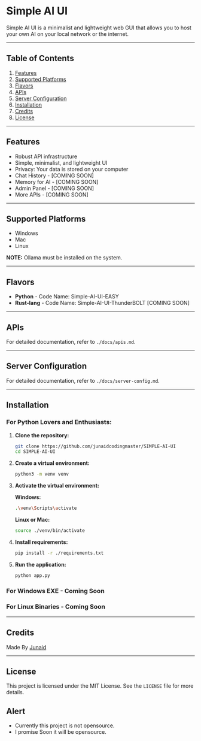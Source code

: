# Simple AI UI

Simple AI UI is a minimalist and lightweight web GUI that allows you to host your own AI on your local network or the internet.

---

## Table of Contents

1. [Features](#features)
2. [Supported Platforms](#supported-platforms)
3. [Flavors](#flavors)
4. [APIs](#apis)
5. [Server Configuration](#server-configuration)
6. [Installation](#installation)
7. [Credits](#credits)
8. [License](#license)

---

## Features

- Robust API infrastructure
- Simple, minimalist, and lightweight UI
- Privacy: Your data is stored on your computer
- Chat History - [COMING SOON]
- Memory for AI - [COMING SOON]
- Admin Panel - [COMING SOON]
- More APIs - [COMING SOON]

---

## Supported Platforms

- Windows
- Mac
- Linux

**NOTE:** Ollama must be installed on the system.

---

## Flavors

- **Python** - Code Name: Simple-AI-UI-EASY
- **Rust-lang** - Code Name: Simple-AI-UI-ThunderBOLT [COMING SOON]

---

## APIs

For detailed documentation, refer to `./docs/apis.md`.

---

## Server Configuration

For detailed documentation, refer to `./docs/server-config.md`.

---

## Installation

### For Python Lovers and Enthusiasts:

1. **Clone the repository:**
   ```bash
   git clone https://github.com/junaidcodingmaster/SIMPLE-AI-UI
   cd SIMPLE-AI-UI
   ```

2. **Create a virtual environment:**
   ```bash
   python3 -m venv venv
   ```

3. **Activate the virtual environment:**

   **Windows:**
   ```bash
   .\venv\Scripts\activate
   ```

   **Linux or Mac:**
   ```bash
   source ./venv/bin/activate
   ```

4. **Install requirements:**
   ```bash
   pip install -r ./requirements.txt
   ```

5. **Run the application:**
   ```bash
   python app.py
   ```

### For Windows EXE - Coming Soon

### For Linux Binaries - Coming Soon

---

## Credits
Made By [Junaid](https://abujuni.dev)

---

## License

This project is licensed under the MIT License. See the `LICENSE` file for more details.

## Alert
- Currently this project is not opensource.
- I promise Soon it will be opensource.